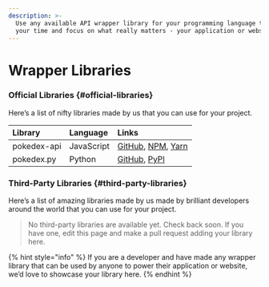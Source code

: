 ```yaml
---
description: >-
  Use any available API wrapper library for your programming language to save
  your time and focus on what really matters - your application or website.
---
```


# Wrapper Libraries

### Official Libraries {#official-libraries}

Here’s a list of nifty libraries made by us that you can use for your project.

| Library | Language | Links |
| :--- | :--- | :--- |
| pokedex-api | JavaScript | [GitHub](https://github.com/PokeDevs/node-pokedex-api), [NPM](https://www.npmjs.com/package/pokedex-api), [Yarn](https://yarnpkg.com/package/pokedex-api) |
| pokedex.py | Python | [GitHub](https://github.com/PokeDevs/pokedex.py), [PyPI](https://pypi.org/project/pokedex.py/) |

### Third-Party Libraries {#third-party-libraries}

Here’s a list of amazing libraries made by us made by brilliant developers around the world that you can use for your project.

> No third-party libraries are available yet. Check back soon. If you have one, edit this page and make a pull request adding your library here.

{% hint style="info" %}
If you are a developer and have made any wrapper library that can be used by anyone to power their application or website, we’d love to showcase your library here.
{% endhint %}

